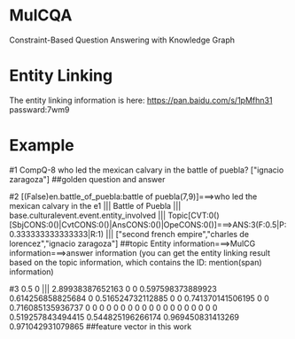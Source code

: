 # MulCQA
Constraint-Based Question Answering with Knowledge Graph

# Entity Linking
The entity linking information is here: https://pan.baidu.com/s/1pMfhn31 passward:7wm9

# Example
#1 CompQ-8             who led the mexican calvary in the battle of puebla?       ["ignacio zaragoza"]        ##golden question and answer

#2 [(False)en.battle_of_puebla:battle of puebla(7,9)]===>who led the mexican calvary in the e1 ||| Battle of Puebla ||| base.culturalevent.event.entity_involved ||| Topic[CVT:0()[SbjCONS:0()|CvtCONS:0()|AnsCONS:0()|OpeCONS:0()]===>ANS:3(F:0.5|P:0.333333333333333|R:1) ||| ["second french empire","charles de lorencez","ignacio zaragoza"] ##topic Entity information===>MulCG information===>answer information (you can get the entity linking result based on the topic information, which contains the ID: mention(span) information)

#3 0.5          0 ||| 2.89938387652163                0              0              0.597598373889923         0.614256858825684         0                0.516524732112885         0              0              0.741370141506195         0              0              0.716085135936737         0                0              0              0              0              0              0              0              0              0              0              0              0              0              0                0              0              0              0              0.519257843494415         0.544825196266174         0.969450831413269                0.971042931079865  ##feature vector in this work
